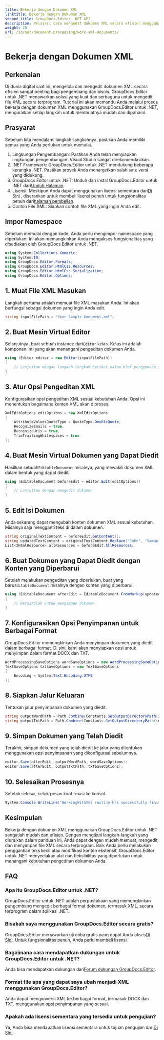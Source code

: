 ```yaml
---
title: Bekerja dengan Dokumen XML
linktitle: Bekerja dengan Dokumen XML
second_title: GroupDocs.Editor .NET API
description: Pelajari cara mengedit dokumen XML secara efisien menggunakan GroupDocs.Editor untuk .NET dengan panduan langkah demi langkah kami, yang mencakup semua langkah dan opsi penting.
weight: 20
url: /id/net/document-processing/work-xml-documents/
---
```


# Bekerja dengan Dokumen XML

## Perkenalan
Di dunia digital saat ini, mengelola dan mengedit dokumen XML secara efisien sangat penting bagi pengembang dan bisnis. GroupDocs.Editor untuk .NET menawarkan solusi yang kuat dan serbaguna untuk mengedit file XML secara terprogram. Tutorial ini akan memandu Anda melalui proses bekerja dengan dokumen XML menggunakan GroupDocs.Editor untuk .NET, menguraikan setiap langkah untuk membuatnya mudah dan dipahami.
## Prasyarat
Sebelum kita mendalami langkah-langkahnya, pastikan Anda memiliki semua yang Anda perlukan untuk memulai.
1. Lingkungan Pengembangan: Pastikan Anda telah menyiapkan lingkungan pengembangan. Visual Studio sangat direkomendasikan.
2. .NET Framework: GroupDocs.Editor untuk .NET mendukung beberapa kerangka .NET. Pastikan proyek Anda menargetkan salah satu versi yang didukung.
3.  GroupDocs.Editor untuk .NET: Unduh dan instal GroupDocs.Editor untuk .NET dari[Unduh Halaman](https://releases.groupdocs.com/editor/net/).
4.  Lisensi: Meskipun Anda dapat menggunakan lisensi sementara dari[Di Sini](https://purchase.groupdocs.com/temporary-license/) , disarankan untuk membeli lisensi penuh untuk fungsionalitas penuh dari[halaman pembelian](https://purchase.groupdocs.com/buy).
5. Contoh File XML: Siapkan contoh file XML yang ingin Anda edit.
## Impor Namespace
Sebelum memulai dengan kode, Anda perlu mengimpor namespace yang diperlukan. Ini akan memungkinkan Anda mengakses fungsionalitas yang disediakan oleh GroupDocs.Editor untuk .NET.
```csharp
using System.Collections.Generic;
using System.IO;
using GroupDocs.Editor.Formats;
using GroupDocs.Editor.HtmlCss.Resources;
using GroupDocs.Editor.HtmlCss.Serialization;
using GroupDocs.Editor.Options;
```
## 1. Muat File XML Masukan
Langkah pertama adalah memuat file XML masukan Anda. Ini akan berfungsi sebagai dokumen yang ingin Anda edit.
```csharp
string inputFilePath = "Your Sample Document.xml";
```
## 2. Buat Mesin Virtual Editor
 Selanjutnya, buat sebuah instance dari`Editor` kelas. Kelas ini adalah komponen inti yang akan menangani pengeditan dokumen Anda.
```csharp
using (Editor editor = new Editor(inputFilePath))
{
    // Lanjutkan dengan langkah-langkah berikut dalam blok penggunaan ini
}
```
## 3. Atur Opsi Pengeditan XML
Konfigurasikan opsi pengeditan XML sesuai kebutuhan Anda. Opsi ini menentukan bagaimana konten XML akan diproses.
```csharp
XmlEditOptions editOptions = new XmlEditOptions
{
    AttributeValuesQuoteType = QuoteType.DoubleQuote,
    RecognizeEmails = true,
    RecognizeUris = true,
    TrimTrailingWhitespaces = true
};
```
## 4. Buat Mesin Virtual Dokumen yang Dapat Diedit
 Hasilkan sebuah`EditableDocument` misalnya, yang mewakili dokumen XML dalam bentuk yang dapat diedit.
```csharp
using (EditableDocument beforeEdit = editor.Edit(editOptions))
{
    // Lanjutkan dengan mengedit dokumen
}
```
## 5. Edit Isi Dokumen
Anda sekarang dapat mengubah konten dokumen XML sesuai kebutuhan. Misalnya saja mengganti teks di dalam dokumen.
```csharp
string originalTextContent = beforeEdit.GetContent();
string updatedTextContent = originalTextContent.Replace("John", "Samuel");
List<IHtmlResource> allResources = beforeEdit.AllResources;
```
## 6. Buat Dokumen yang Dapat Diedit dengan Konten yang Diperbarui
 Setelah melakukan pengeditan yang diperlukan, buat yang baru`EditableDocument` misalnya dengan konten yang diperbarui.
```csharp
using (EditableDocument afterEdit = EditableDocument.FromMarkup(updatedTextContent, allResources))
{
    // Bersiaplah untuk menyimpan dokumen
}
```
## 7. Konfigurasikan Opsi Penyimpanan untuk Berbagai Format
GroupDocs.Editor memungkinkan Anda menyimpan dokumen yang diedit dalam berbagai format. Di sini, kami akan menyiapkan opsi untuk menyimpan dalam format DOCX dan TXT.
```csharp
WordProcessingSaveOptions wordSaveOptions = new WordProcessingSaveOptions(WordProcessingFormats.Docx);
TextSaveOptions txtSaveOptions = new TextSaveOptions
{
    Encoding = System.Text.Encoding.UTF8
};
```
## 8. Siapkan Jalur Keluaran
Tentukan jalur penyimpanan dokumen yang diedit.
```csharp
string outputWordPath = Path.Combine(Constants.GetOutputDirectoryPath(inputFilePath), Path.GetFileNameWithoutExtension(inputFilePath) + ".docx");
string outputTxtPath = Path.Combine(Constants.GetOutputDirectoryPath(inputFilePath), Path.GetFileNameWithoutExtension(inputFilePath) + ".txt");
```
## 9. Simpan Dokumen yang Telah Diedit
Terakhir, simpan dokumen yang telah diedit ke jalur yang ditentukan menggunakan opsi penyimpanan yang dikonfigurasi sebelumnya.
```csharp
editor.Save(afterEdit, outputWordPath, wordSaveOptions);
editor.Save(afterEdit, outputTxtPath, txtSaveOptions);
```
## 10. Selesaikan Prosesnya
Setelah selesai, cetak pesan konfirmasi ke konsol.
```csharp
System.Console.WriteLine("WorkingWithXml routine has successfully finished");
```
## Kesimpulan
Bekerja dengan dokumen XML menggunakan GroupDocs.Editor untuk .NET sangatlah mudah dan efisien. Dengan mengikuti langkah-langkah yang diuraikan dalam panduan ini, Anda dapat dengan mudah memuat, mengedit, dan menyimpan file XML secara terprogram. Baik Anda perlu melakukan penggantian teks kecil atau modifikasi konten ekstensif, GroupDocs.Editor untuk .NET menyediakan alat dan fleksibilitas yang diperlukan untuk menangani kebutuhan pengeditan dokumen Anda.
## FAQ
### Apa itu GroupDocs.Editor untuk .NET?
GroupDocs.Editor untuk .NET adalah perpustakaan yang memungkinkan pengembang mengedit berbagai format dokumen, termasuk XML, secara terprogram dalam aplikasi .NET.
### Bisakah saya menggunakan GroupDocs.Editor secara gratis?
 GroupDocs.Editor menawarkan uji coba gratis yang dapat Anda akses[Di Sini](https://releases.groupdocs.com/). Untuk fungsionalitas penuh, Anda perlu membeli lisensi.
### Bagaimana cara mendapatkan dukungan untuk GroupDocs.Editor untuk .NET?
 Anda bisa mendapatkan dukungan dari[Forum dukungan GroupDocs.Editor](https://forum.groupdocs.com/c/editor/20).
### Format file apa yang dapat saya ubah menjadi XML menggunakan GroupDocs.Editor?
Anda dapat mengonversi XML ke berbagai format, termasuk DOCX dan TXT, menggunakan opsi penyimpanan yang sesuai.
### Apakah ada lisensi sementara yang tersedia untuk pengujian?
 Ya, Anda bisa mendapatkan lisensi sementara untuk tujuan pengujian dari[Di Sini](https://purchase.groupdocs.com/temporary-license/).